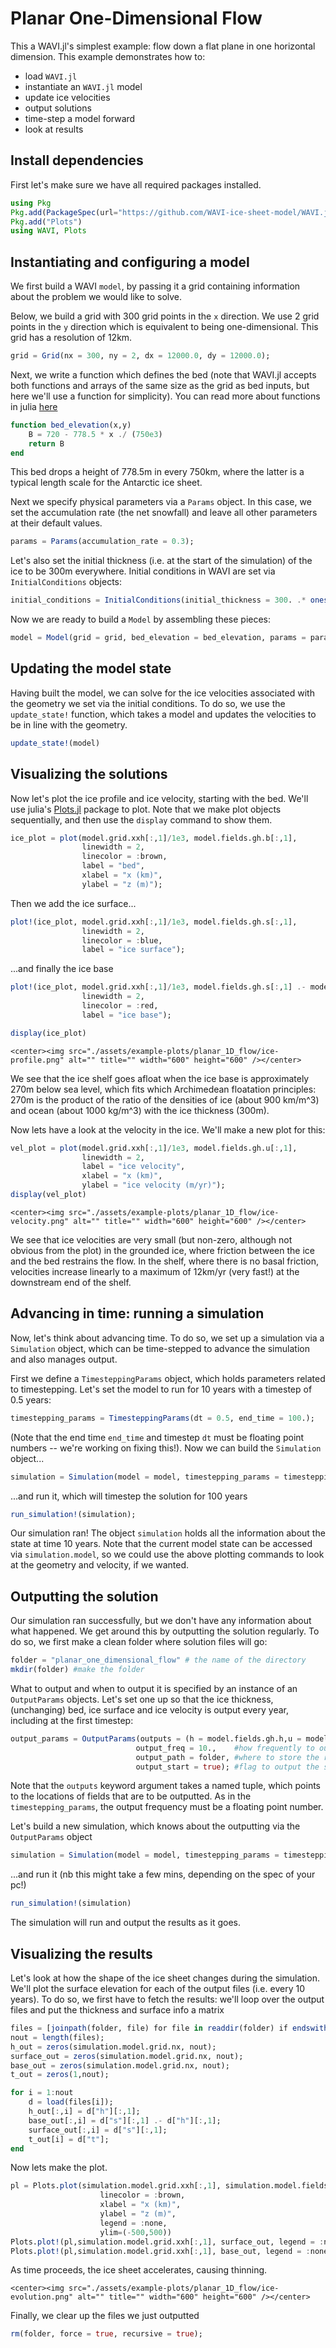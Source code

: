 # Planar One-Dimensional Flow 

This a WAVI.jl's simplest example: flow down a flat plane in one horizontal dimension. This example demonstrates how to:
   * load `WAVI.jl`
   * instantiate an `WAVI.jl` model
   * update ice velocities
   * output solutions
   * time-step a model forward
   * look at results

## Install dependencies
First let's make sure we have all required packages installed.

```julia 
using Pkg
Pkg.add(PackageSpec(url="https://github.com/WAVI-ice-sheet-model/WAVI.jl.git", rev = "main"))
Pkg.add("Plots")
using WAVI, Plots
```

## Instantiating and configuring a model
We first build a WAVI `model`, by passing it a grid containing information about the problem we would like to solve.

Below, we build a grid with 300 grid points in the `x` direction. We use 2 grid points in the `y` direction which is equivalent to being one-dimensional. This grid has a resolution of 12km.

```julia
grid = Grid(nx = 300, ny = 2, dx = 12000.0, dy = 12000.0);
```

Next, we write a function which defines the bed (note that WAVI.jl accepts both functions and arrays of the same size as the grid as bed inputs, but here we'll use a function for simplicity). You can read more about functions in julia [here](https://docs.julialang.org/en/v1/manual/functions/)

```julia
function bed_elevation(x,y)  
    B = 720 - 778.5 * x ./ (750e3)
    return B
end
```
This bed drops a height of 778.5m in every 750km, where the latter is a typical length scale for the Antarctic ice sheet.

Next we specify physical parameters via a `Params` object. In this case, we set the accumulation rate (the net snowfall) and leave all other parameters at their default values. 

```julia
params = Params(accumulation_rate = 0.3);
```

Let's also set the initial thickness (i.e. at the start of the simulation) of the ice to be 300m everywhere. Initial conditions in WAVI are set via `InitialConditions` objects:

```julia
initial_conditions = InitialConditions(initial_thickness = 300. .* ones(grid.nx, grid.ny));
```

Now we are ready to build a `Model` by assembling these pieces:
```julia
model = Model(grid = grid, bed_elevation = bed_elevation, params = params, initial_conditions = initial_conditions);
```
## Updating the model state
Having built the model, we can solve for the ice velocities associated with the geometry we set via the initial conditions. To do so, we use the `update_state!` function, which takes a model and updates the velocities to be in line with the geometry.
```julia
update_state!(model)
```

## Visualizing the solutions
Now let's plot the ice profile and ice velocity, starting with the bed. We'll use julia's [Plots.jl](https://docs.juliaplots.org/stable/) package to plot. Note that we make plot objects sequentially, and then use the `display` command to show them.

```julia
ice_plot = plot(model.grid.xxh[:,1]/1e3, model.fields.gh.b[:,1], 
                linewidth = 2,
                linecolor = :brown,
                label = "bed",
                xlabel = "x (km)",
                ylabel = "z (m)");
```
Then we add the ice surface...

```julia
plot!(ice_plot, model.grid.xxh[:,1]/1e3, model.fields.gh.s[:,1],
                linewidth = 2,
                linecolor = :blue,
                label = "ice surface");
```

...and finally the ice base
```julia
plot!(ice_plot, model.grid.xxh[:,1]/1e3, model.fields.gh.s[:,1] .- model.fields.gh.h[:,1],
                linewidth = 2,
                linecolor = :red,
                label = "ice base");

display(ice_plot)
```

```@raw html
<center><img src="./assets/example-plots/planar_1D_flow/ice-profile.png" alt="" title="" width="600" height="600" /></center>
```

We see that the ice shelf goes afloat when the ice base is approximately 270m below sea level, which fits which Archimedean floatation principles: 270m is the product of the ratio of the densities of ice (about 900 km/m^3) and ocean (about 1000 kg/m^3) with the ice thickness (300m).

Now lets have a look at the velocity in the ice. We'll make a new plot for this:

```julia
vel_plot = plot(model.grid.xxh[:,1]/1e3, model.fields.gh.u[:,1],
                linewidth = 2,
                label = "ice velocity",
                xlabel = "x (km)",
                ylabel = "ice velocity (m/yr)");
display(vel_plot)
```

```@raw html
<center><img src="./assets/example-plots/planar_1D_flow/ice-velocity.png" alt="" title="" width="600" height="600" /></center>
```

We see that ice velocities are very small (but non-zero, although not obvious from the plot) in the grounded ice, where friction between the ice and the bed restrains the flow. In the shelf, where there is no basal friction, velocities increase linearly to a maximum of 12km/yr (very fast!) at the downstream end of the shelf.

## Advancing in time: running a simulation 
Now, let's think about advancing time. To do so, we set up a simulation via a `Simulation` object, which can be time-stepped to advance the simulation and also manages output.

First we define a `TimesteppingParams` object, which holds parameters related to timestepping. Let's set the model to run for 10 years with a timestep of 0.5 years:

```julia
timestepping_params = TimesteppingParams(dt = 0.5, end_time = 100.);
```

(Note that the end time `end_time` and timestep `dt` must be floating point numbers -- we're working on fixing this!). Now we can build the `Simulation` object...

```julia
simulation = Simulation(model = model, timestepping_params = timestepping_params);
```
...and run it, which will timestep the solution for 100 years 

```julia
run_simulation!(simulation);
```
 
Our simulation ran! The object `simulation` holds all the information about the state at time 10 years. Note that the current model state can be accessed via `simulation.model`, so we could use the above plotting commands to look at the geometry and velocity, if we wanted. 

## Outputting the solution
Our simulation ran successfully, but we don't have any information about what happened. We get around this by outputting the solution regularly. To do so, we first make a clean folder where solution files will go:

```julia
folder = "planar_one_dimensional_flow" # the name of the directory
mkdir(folder) #make the folder
```

What to output and when to output it is specified by an instance of an `OutputParams` objects. Let's set one up so that the ice thickness, (unchanging) bed, ice surface and ice velocity is output every year, including at the first timestep:

```julia
output_params = OutputParams(outputs = (h = model.fields.gh.h,u = model.fields.gh.u, b = model.fields.gh.b,s = model.fields.gh.s), #which fields to output
                            output_freq = 10.,    #how frequently to output
                            output_path = folder, #where to store the results
                            output_start = true); #flag to output the state before the first timestep
```

Note that the `outputs` keyword argument takes a named tuple, which points to the locations of fields that are to be outputted. As in the `timestepping_params`, the output frequency must be a floating point number.

Let's build a new simulation, which knows about the outputting via the `OutputParams` object
```julia
simulation = Simulation(model = model, timestepping_params = timestepping_params, output_params = output_params)
```

...and run it (nb this might take a few mins, depending on the spec of your pc!)
```julia
run_simulation!(simulation)
```
The simulation will run and output the results as it goes.

## Visualizing the results

Let's look at how the shape of the ice sheet changes during the simulation. We'll plot the surface elevation for each of the output files (i.e. every 10 years). To do so, we first have to fetch the results: we'll loop over the output files and put the thickness and surface info a matrix
```julia
files = [joinpath(folder, file) for file in readdir(folder) if endswith( joinpath(folder, file), ".jld2") ] ;
nout = length(files);
h_out = zeros(simulation.model.grid.nx, nout);
surface_out = zeros(simulation.model.grid.nx, nout);
base_out = zeros(simulation.model.grid.nx, nout);
t_out = zeros(1,nout);

for i = 1:nout
    d = load(files[i]);
    h_out[:,i] = d["h"][:,1];
    base_out[:,i] = d["s"][:,1] .- d["h"][:,1];
    surface_out[:,i] = d["s"][:,1];
    t_out[i] = d["t"];
end
```
    
Now lets make the plot.
```julia
pl = Plots.plot(simulation.model.grid.xxh[:,1], simulation.model.fields.gh.b[:,1], 
                    linecolor = :brown,
                    xlabel = "x (km)",
                    ylabel = "z (m)", 
                    legend = :none,
                    ylim=(-500,500))
Plots.plot!(pl,simulation.model.grid.xxh[:,1], surface_out, legend = :none, linecolor = :blue)
Plots.plot!(pl,simulation.model.grid.xxh[:,1], base_out, legend = :none, linecolor = :red)
```
As time proceeds, the ice sheet accelerates, causing thinning. 
```@raw html
<center><img src="./assets/example-plots/planar_1D_flow/ice-evolution.png" alt="" title="" width="600" height="600" /></center>
```


Finally, we clear up the files we just outputted
```julia
rm(folder, force = true, recursive = true);
```
